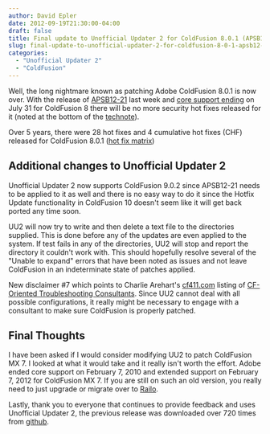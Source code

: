 ```yaml
---
author: David Epler
date: 2012-09-19T21:30:00-04:00
draft: false
title: Final update to Unofficial Updater 2 for ColdFusion 8.0.1 (APSB12-21)
slug: final-update-to-unofficial-updater-2-for-coldfusion-8-0-1-apsb12-21
categories:
  - "Unofficial Updater 2"
  - "ColdFusion"
---
```


Well, the long nightmare known as patching Adobe ColdFusion 8.0.1 is now over. With the release of [APSB12-21](http://www.adobe.com/support/security/bulletins/apsb12-21.html) last week and [core support ending](http://www.adobe.com/support/products/enterprise/eol/eol_matrix.html#63) on July 31 for ColdFusion 8 there will be no more security hot fixes released for it (noted at the bottom of the [technote](http://helpx.adobe.com/coldfusion/kb/coldfusion-security-hotfix-apsb12-21.html)).

<!--more-->

Over 5 years, there were 28 hot fixes and 4 cumulative hot fixes (CHF) released for ColdFusion 8.0.1 ([hot fix matrix](https://github.com/dcepler/unofficial-updater2/blob/master/cf801-hotfix-matrix.pdf?raw=true))

## Additional changes to Unofficial Updater 2

Unofficial Updater 2 now supports ColdFusion 9.0.2 since APSB12-21 needs to be applied to it as well and there is no easy way to do it since the Hotfix Update functionality in ColdFusion 10 doesn't seem like it will get back ported any time soon.
  
UU2 will now try to write and then delete a text file to the directories supplied. This is done before any of the updates are even applied to the system. If test fails in any of the directories, UU2 will stop and report the directory it couldn't work with. This should hopefully resolve several of the "Unable to expand" errors that have been noted as issues and not leave ColdFusion in an indeterminate state of patches applied.
  
New disclaimer #7 which points to Charlie Arehart's [cf411.com](http://www.cf411.com/) listing of [CF-Oriented Troubleshooting Consultants](http://www.cf411.com/cfconsult). Since UU2 cannot deal with all possible configurations, it really might be necessary to engage with a consultant to make sure ColdFusion is properly patched.

## Final Thoughts

I have been asked if I would consider modifying UU2 to patch ColdFusion MX 7. I looked at what it would take and it really isn't worth the effort. Adobe ended core support on February 7, 2010 and extended support on February 7, 2012 for ColdFusion MX 7. If you are still on such an old version, you really need to just upgrade or migrate over to [Railo](http://www.getrailo.org/).
  
Lastly, thank you to everyone that continues to provide feedback and uses Unofficial Updater 2, the previous release was downloaded over 720 times from [github](https://github.com/dcepler/unofficial-updater2).
